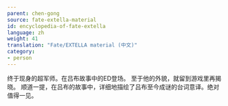 ```yaml
---
parent: chen-gong
source: fate-extella-material
id: encyclopedia-of-fate-extella
language: zh
weight: 41
translation: "Fate/EXTELLA material (中文)"
category:
- person
---
```


终于现身的超军师。在吕布故事中的ED登场。
至于他的外貌，就留到游戏里再揭晓。
顺道一提，在吕布的故事中，详细地描绘了吕布至今成谜的台词意译。绝对值得一见。
